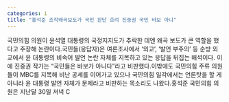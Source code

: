 ```yaml
---
categories: i
title: "홍석준 조작왜곡보도가 국민 판단 흐려 진중권 국민 바보 아냐"
---
```

국민의힘 의원이 윤석열 대통령의 국정지지도가 추락한 데엔 왜곡 보도가 큰 역할을 했다고 주장해 논란이다.국민들(응답자)은 여론조사에서 ‘외교’, ‘발언 부주의’ 등 순방 외교에서 윤 대통령의 비속어 발언 논란 자체를 지목하고 있는 응답을 뒤집는 해석이다. 이에 진중권 작가는 “국민들은 바보가 아니다”라고 비판했다.이밖에도 국민의힘 주류 의원들이 MBC를 지목해 비난 공세를 이어가고 있으나 국민의힘 일각에서는 언론탓을 할 게 아니라 윤 대통령 발언 자체가 문제라고 비판하는 목소리도 나왔다.홍석준 국민의힘 의원은 지난달 30일 저녁 C